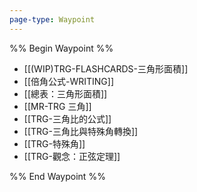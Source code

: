 ```yaml
---
page-type: Waypoint
---
```

%% Begin Waypoint %%
- [[(WIP)TRG-FLASHCARDS-三角形面積]]
- [[倍角公式-WRITING]]
- [[總表：三角形面積]]
- [[MR-TRG 三角]]
- [[TRG-三角比的公式]]
- [[TRG-三角比與特殊角轉換]]
- [[TRG-特殊角]]
- [[TRG-觀念：正弦定理]]

%% End Waypoint %%